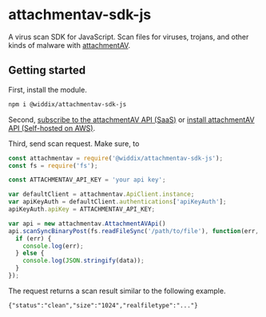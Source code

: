 # attachmentav-sdk-js

A virus scan SDK for JavaScript. Scan files for viruses, trojans, and other kinds of malware with [attachmentAV](https://attachmentav.com).

## Getting started

First, install the module.

```sh
npm i @widdix/attachmentav-sdk-js
```

Second, [subscribe to the attachmentAV API (SaaS)](https://attachmentav.com/subscribe/api/) or [install attachmentAV API (Self-hosted on AWS)](https://attachmentav.com/help/virus-malware-scan-api-aws/setup-guide/#installation).

Third, send scan request. Make sure, to 

```js
const attachmentav = require('@widdix/attachmentav-sdk-js');
const fs = require('fs');

const ATTACHMENTAV_API_KEY = 'your api key';

var defaultClient = attachmentav.ApiClient.instance;
var apiKeyAuth = defaultClient.authentications['apiKeyAuth'];
apiKeyAuth.apiKey = ATTACHMENTAV_API_KEY;

var api = new attachmentav.AttachmentAVApi()
api.scanSyncBinaryPost(fs.readFileSync('/path/to/file'), function(err, data, response) {
  if (err) {
    console.log(err);
  } else {
    console.log(JSON.stringify(data));
  }
});
```

The request returns a scan result similar to the following example.

```
{"status":"clean","size":"1024","realfiletype":"..."}
```
